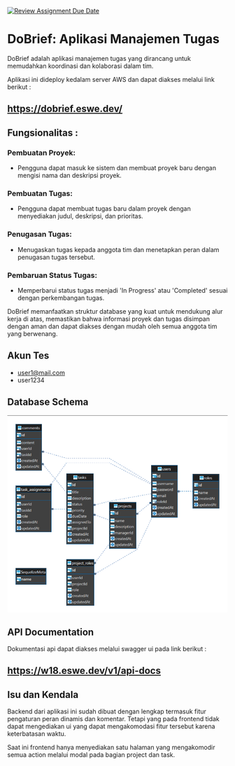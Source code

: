 [![Review Assignment Due Date](https://classroom.github.com/assets/deadline-readme-button-24ddc0f5d75046c5622901739e7c5dd533143b0c8e959d652212380cedb1ea36.svg)](https://classroom.github.com/a/-Z3-Ss4P)


# DoBrief: Aplikasi Manajemen Tugas

DoBrief adalah aplikasi manajemen tugas yang dirancang untuk memudahkan koordinasi dan kolaborasi dalam tim. 

Aplikasi ini dideploy kedalam server AWS dan dapat diakses melalui link berikut :
## https://dobrief.eswe.dev/

## **Fungsionalitas** :
### **Pembuatan Proyek**:
- Pengguna dapat masuk ke sistem dan membuat proyek baru dengan mengisi nama dan deskripsi proyek.

### **Pembuatan Tugas**:
- Pengguna dapat membuat tugas baru dalam proyek dengan menyediakan judul, deskripsi, dan prioritas.

### **Penugasan Tugas**:
- Menugaskan tugas kepada anggota tim dan menetapkan peran dalam penugasan tugas tersebut.

### **Pembaruan Status Tugas**:
- Memperbarui status tugas menjadi 'In Progress' atau 'Completed' sesuai dengan perkembangan tugas.

DoBrief memanfaatkan struktur database yang kuat untuk mendukung alur kerja di atas, memastikan bahwa informasi proyek dan tugas disimpan dengan aman dan dapat diakses dengan mudah oleh semua anggota tim yang berwenang.

## Akun Tes
- user1@mail.com
- user1234

## Database Schema

![](schema.png)

## API Documentation
Dokumentasi api dapat diakses melalui swagger ui pada link berikut :
## https://w18.eswe.dev/v1/api-docs


## Isu dan Kendala
Backend dari aplikasi ini sudah dibuat dengan lengkap termasuk fitur pengaturan peran dinamis dan komentar. Tetapi yang pada frontend tidak dapat mengediakan ui yang dapat mengakomodasi fitur tersebut karena keterbatasan waktu.

Saat ini frontend hanya menyediakan satu halaman yang mengakomodir semua action melalui modal pada bagian project dan task.